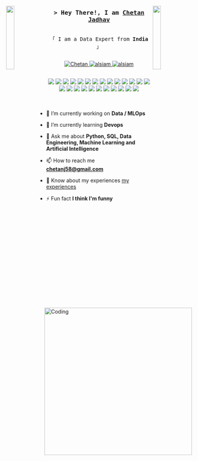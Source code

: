 <img align="left" src="https://user-images.githubusercontent.com/65187002/144930161-2f783401-8d27-4fdf-a2f7-cc0ba32f1f1f.gif" width="21%" style="display:inline;"><img align="right" src="https://user-images.githubusercontent.com/65187002/144930161-2f783401-8d27-4fdf-a2f7-cc0ba32f1f1f.gif" width="21%" style="display:inline;">
<h3 align="center">
        <samp>&gt; Hey There!, I am
                <b><a target="_blank" href="https://alsiam.com">Chetan Jadhav</a></b>
        </samp>
</h3>


<p align="center"> 
  <samp>
    <br>
    「 I am a Data Expert from <b>India</b> 」
    <br>
    <br>
  </samp>
</p>

<p align="center">
 <a href="https://dataexpertchetan.com" target="blank">
  <img src="https://img.shields.io/badge/Website-000?style=for-the-badge&logo=medium&logoColor=white" alt="Chetan" />
 </a>
 <a href="https://linkedin.com/in/jadhav-chetan" target="_blank">
  <img src="https://img.shields.io/badge/LinkedIn-0077B5?style=for-the-badge&logo=linkedin&logoColor=white" alt="alsiam"/>
 </a>
 <a href="https://dev.to/chetanj58" target="_blank">
  <img src="https://img.shields.io/badge/dev.to-0A0A0A?style=for-the-badge&logo=dev.to&logoColor=white" alt="alsiam" />
 </a>
</p>
<br />

<div align="center">
<img src="https://img.shields.io/badge/Python-3776AB.svg?style=for-the-badge&logo=Python&logoColor=white">
<img src="https://img.shields.io/badge/PostgreSQL-4169E1.svg?style=for-the-badge&logo=PostgreSQL&logoColor=white">
<img src="https://img.shields.io/badge/Microsoft%20Azure-0078D4.svg?style=for-the-badge&logo=Microsoft-Azure&logoColor=white">
<img src="https://img.shields.io/badge/MLflow-0194E2.svg?style=for-the-badge&logo=MLflow&logoColor=white">
<img src="https://img.shields.io/badge/Azure%20Data%20Explorer-0078D4.svg?style=for-the-badge&logo=Azure-Data-Explorer&logoColor=white">
<img src="https://img.shields.io/badge/Azure%20DevOps-0078D7.svg?style=for-the-badge&logo=Azure-DevOps&logoColor=white">
<img src="https://img.shields.io/badge/Azure%20Pipelines-2560E0.svg?style=for-the-badge&logo=Azure-Pipelines&logoColor=white">
<img src="https://img.shields.io/badge/Azure%20Pipelines-2560E0.svg?style=for-the-badge&logo=Azure-Pipelines&logoColor=white">
<img src="https://img.shields.io/badge/Databricks-FF3621.svg?style=for-the-badge&logo=Databricks&logoColor=white">
<img src="https://img.shields.io/badge/GitHub-181717.svg?style=for-the-badge&logo=GitHub&logoColor=white">
<img src="https://img.shields.io/badge/pandas-150458.svg?style=for-the-badge&logo=pandas&logoColor=white">
<img src="https://img.shields.io/badge/NumPy-013243.svg?style=for-the-badge&logo=NumPy&logoColor=white">
<img src="https://img.shields.io/badge/Amazon%20AWS-232F3E.svg?style=for-the-badge&logo=Amazon-AWS&logoColor=white">
<img src="https://img.shields.io/badge/Django-092E20.svg?style=for-the-badge&logo=Django&logoColor=white">
<img src="https://img.shields.io/badge/FastAPI-009688.svg?style=for-the-badge&logo=FastAPI&logoColor=white">
<img src="https://img.shields.io/badge/.ENV-ECD53F.svg?style=for-the-badge&logo=dotenv&logoColor=black">
<img src="https://img.shields.io/badge/Framework-000000.svg?style=for-the-badge&logo=Framework&logoColor=white">
<img src="https://img.shields.io/badge/Stripe-008CDD.svg?style=for-the-badge&logo=Stripe&logoColor=white">
<img src="https://img.shields.io/badge/Docker-2496ED.svg?style=for-the-badge&logo=Docker&logoColor=white">
<img src="https://img.shields.io/badge/Kubernetes-326CE5.svg?style=for-the-badge&logo=Kubernetes&logoColor=white">
<img src="https://img.shields.io/badge/scikitlearn-F7931E.svg?style=for-the-badge&logo=scikit-learn&logoColor=white">
<img src="https://img.shields.io/badge/Apache%20Airflow-017CEE.svg?style=for-the-badge&logo=Apache-Airflow&logoColor=white">
<img src="https://img.shields.io/badge/Machine%20Learning-0F1E23?style=for-the-badge">
<img src="https://img.shields.io/badge/Artificial%20Intelligence-29C3F7?style=for-the-badge">
<img src="https://img.shields.io/badge/CI%20%5C%20CD-8A2BE2?style=for-the-badge">


</div>

<img align="right" alt="Coding" width="400" src="https://user-images.githubusercontent.com/74038190/229223263-cf2e4b07-2615-4f87-9c38-e37600f8381a.gif">
<br><br>

- 🔭 I’m currently working on **Data / MLOps**

- 🌱 I’m currently learning **Devops**

- 💬 Ask me about **Python, SQL, Data Engineering, Machine Learning and Artificial Intelligence**

- 📫 How to reach me **chetanj58@gmail.com**

- 📄 Know about my experiences [my experiences](https://dataexpertchetan.com)

- ⚡ Fun fact **I think I'm funny**

<br>
